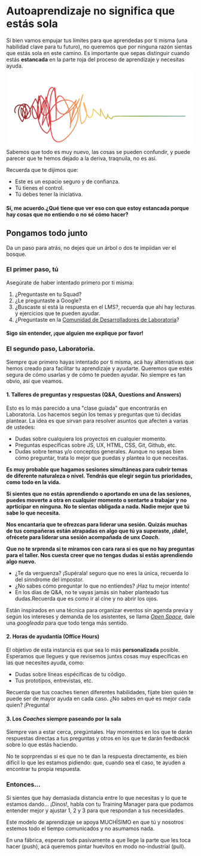 # Autoaprendizaje no significa que estás sola
Si bien vamos empujar tus límites para que aprendedas por ti misma (una habilidad clave para tu futuro), no queremos que por ninguna razón sientas que estás sola en este camino. Es importante que sepas distinguir cuando estás **estancada** en la parte roja del proceso de aprendizaje y necesitas ayuda.
![Proceso](/img/sem1_caos.png)
Sabemos que todo es muy nuevo, las cosas se pueden confundir, y puede parecer que te hemos dejado a la deriva, traqnuila, no es así.

Recuerda que te dijimos que:
- Este es un espacio seguro y de confianza.
- Tú tienes el control.
- Tú debes tener la iniciativa.

#### **Sí, me acuerdo.¿Qué tiene que ver eso con que estoy estancada porque hay cosas que no entiendo o no sé cómo hacer?**

## Pongamos todo junto
Da un paso para atrás, no dejes que un árbol o dos te impiidan ver el bosque.
### El primer paso, tú
Asegúrate de haber intentado primero por ti misma:
1. ¿Preguntaste en tu Squad?
2. ¿Le preguntaste a Google?
3. ¿Buscaste si está la respuesta en el LMS?, recuerda que ahí hay lecturas y ejercicios que te pueden ayudar.
4. ¿Preguntaste en la [Comunidad de Desarrolladores de Laboratoria](httpd://community.laboratoria.la)?

#### Sigo sin entender, ¡que alguien me explique por favor!
### El segundo paso, Laboratoria.
Siempre que primero hayas intentado por ti misma, acá hay alternativas que hemos creado para facilitar tu aprendizaje y ayudarte. Queremos que estés segura de cómo usarlas y de cómo te pueden ayudar. No siempre es tan obvio, así que veamos.
#### 1. Talleres de preguntas y respuestas (Q&A, Questions and Answers)
Esto es lo más parecido a una "clase guiada" que encontrarás en Laboratoria. Los hacemos según los temas y preguntas que tú decidas plantear. La idea es que sirvan para resolver asuntos que afecten a varias de ustedes:

- Dudas sobre cualquiera los proyectos en cualquier momento.
- Preguntas específicas sobre JS, UX, HTML, CSS, Git, Github, etc.
- Dudas sobre temas y/o conceptos generales. Aunque no sepas bien cómo preguntar, trata lo mejor que puedas y plantea lo que necesitas.

**Es muy probable que hagamos sesiones simultáneas para cubrir temas de diferente naturaleza o nivel. Tendrás que elegir según tus prioridades, como todo en la vida.**

**Si sientes que no estás aprendiendo o aportando en una de las sesiones, puedes moverte a otra en cualquier momento o sentarte a trabajar y no aprticipar en ninguna. No te sientas obligada a nada. Nadie mejor que tú sabe lo que necesita.**

**Nos encantaría que te ofrezcas para liderar una sesión. Quizás muchas de tus compañeras están atrapadas en algo que tú ya superaste, ¡dale!, ofrécete para liderar una sesión acompañada de unx _Coach_.**

**Que no te srprenda si te miramos con cara rara si es que no hay preguntas para el taller. Nos cuesta creer que no tengas dudas si estás aprendiendo algo nuevo.**

- ¿Te da verguenza? ¡Supérala! seguro que no eres la única, recuerda lo del sínndrome del impostor.
- ¿No sabes cómo preguntar lo que no entiendes? ¡Haz tu mejor intento!
- En los días de Q&A, no te vayas jamás sin haber planteado tus dudas.Recuerda que es como ir al cine y no abrir los ojos.

Están inspirados en una técnica para organizar eventos sin agenda previa y según los intereses y demanda de los asistentes, se llama [_Open Space_](https://www.youtube.com/watch?v=NxIMFw1PUhg), dale una _googleada_ para que todo tenga más sentido.

#### 2. Horas de ayudantía (Office Hours)
El objetivo de esta instancia es que sea lo más **personalizada** posible. Esperamos que llegues y que revisemos juntxs cosas muy específicas en las que necesites ayuda, como:

- Dudas sobre líneas espécíficas de tu código.
- Tus prototipos, entrevistas, etc.

Recuerda que tus coaches tienen diferentes habilidades, fíjate bien quién te puede ser de mayor ayuda en cada caso. ¿No sabes en qué es mejor cada quien? ¡Pregunta!

#### 3. Los _Coaches_ siempre paseando por la sala
Siempre van a estar cerca, pregúntales. Hay momentos en los que te darán respuestas directas a tus preguntas y otros en los que te darán feedbackk sobre lo que estás haciendo.

No te soprprendas si es que no te dan la respuesta directamente, es bien difícil lo que les estamos pidiendo: que, cuando sea el caso, te ayuden a encontrar tu propia respuesta.

### Entonces...
Si sientes que hay demasiada distancia entre lo que necesitas y lo que te estamos dando... ¡Dinos!, habla con tu Training Manager para que podamos entender mejor y ajustar 1, 2 y 3 para que respondan a tus necesidades.

Este modelo de aprendizaje se apoya MUCHÏSIMO en que tú y nosotros estemos todo el tiempo comunicados y no asumamos nada.

En una fábrica, esperan todx pasivamente a que llege la parte que les toca hacer (push), acá queremos pintar huevitos en modo no-industrial (pull).
